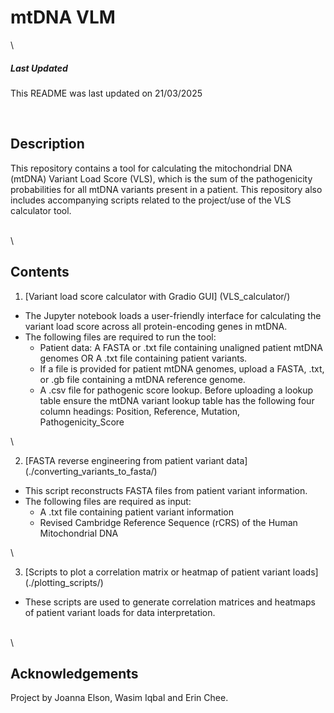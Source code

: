 # mtDNA VLM

\

##### Last Updated
This README was last updated on 21/03/2025


&ensp;

## Description

This repository contains a tool for calculating the mitochondrial DNA (mtDNA) Variant Load Score (VLS), which is the sum of the pathogenicity probabilities for all mtDNA variants present in a patient. This repository also includes accompanying scripts related to the project/use of the VLS calculator tool.


\
\

## Contents

1. [Variant load score calculator with Gradio GUI] (VLS_calculator/)
- The Jupyter notebook loads a user-friendly interface for calculating the variant load score across all protein-encoding genes in mtDNA.
- The following files are required to run the tool:
	* Patient data:
		A FASTA or .txt file containing unaligned patient mtDNA genomes OR 
		A .txt file containing patient variants.
	* If a file is provided for patient mtDNA genomes, upload a FASTA, .txt, or .gb file containing a mtDNA reference genome.
	* A .csv file for pathogenic score lookup. Before uploading a lookup table ensure the mtDNA variant lookup table has the following four column headings: Position, Reference, Mutation, Pathogenicity_Score

\

2. [FASTA reverse engineering from patient variant data] (./converting_variants_to_fasta/)
- This script reconstructs FASTA files from patient variant information.
- The following files are required as input:
	* A .txt file containing patient variant information
	* Revised Cambridge Reference Sequence (rCRS) of the Human Mitochondrial DNA

\

3. [Scripts to plot a correlation matrix or heatmap of patient variant loads] (./plotting_scripts/)
- These scripts are used to generate correlation matrices and heatmaps of patient variant loads for data interpretation.


\
\

## Acknowledgements
Project by Joanna Elson, Wasim Iqbal and Erin Chee.
